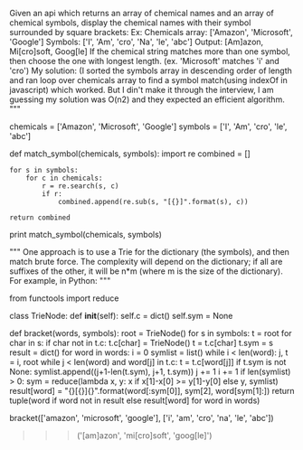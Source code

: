 
Given an api which returns an array of chemical names and an array of chemical
symbols, display the chemical names with their symbol surrounded by square
brackets:
Ex:
Chemicals array: ['Amazon', 'Microsoft', 'Google']
Symbols: ['I', 'Am', 'cro', 'Na', 'le', 'abc']
Output:
[Am]azon, Mi[cro]soft, Goog[le]
If the chemical string matches more than one symbol, then choose the one with
longest length. (ex. 'Microsoft' matches 'i' and 'cro')
My solution:
(I sorted the symbols array in descending order of length and ran loop over
chemicals array to find a symbol match(using indexOf in javascript) which
worked. But I din't make it through the interview, I am guessing my solution
was O(n2) and they expected an efficient algorithm.
"""

chemicals = ['Amazon', 'Microsoft', 'Google']
symbols = ['I', 'Am', 'cro', 'le', 'abc']

def match_symbol(chemicals, symbols):
    import re
    combined = []

    for s in symbols:
        for c in chemicals:
            r = re.search(s, c)
            if r:
                combined.append(re.sub(s, "[{}]".format(s), c))

    return combined


print match_symbol(chemicals, symbols)

"""
One approach is to use a Trie for the dictionary (the symbols), and then match
brute force. The complexity will depend on the dictionary;
if all are suffixes of the other, it will be n*m
(where m is the size of the dictionary). For example, in Python:
"""

from functools import reduce

class TrieNode:
    def __init__(self):
        self.c = dict()
        self.sym = None

def bracket(words, symbols):
    root = TrieNode()
    for s in symbols:
        t = root
        for char in s:
            if char not in t.c:
                t.c[char] = TrieNode()
            t = t.c[char]
        t.sym = s
    result = dict()
    for word in words:
        i = 0
        symlist = list()
        while i < len(word):
            j, t = i, root
            while j < len(word) and word[j] in t.c:
                t = t.c[word[j]]
                if t.sym is not None:
                    symlist.append((j+1-len(t.sym), j+1, t.sym))
                j += 1
            i += 1
        if len(symlist) > 0:
            sym = reduce(lambda x, y: x if x[1]-x[0] >= y[1]-y[0] else y, symlist)
            result[word] = "{}[{}]{}".format(word[:sym[0]], sym[2], word[sym[1]:])
    return tuple(word if word not in result else result[word] for word in words)

bracket(['amazon', 'microsoft', 'google'], ['i', 'am', 'cro', 'na', 'le', 'abc'])
>>> ('[am]azon', 'mi[cro]soft', 'goog[le]')
